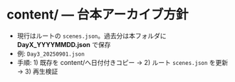 # content/ — 台本アーカイブ方針
- 現行はルートの `scenes.json`。過去分は本フォルダに **DayX_YYYYMMDD.json** で保存  
- 例: `Day3_20250901.json`  
- 手順: 1) 既存を content/へ日付付きコピー → 2) ルート `scenes.json` を更新 → 3) 再生検証